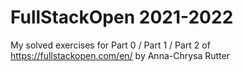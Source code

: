 # FullStackOpen 2021-2022
My solved exercises for Part 0 / Part 1 / Part 2
of https://fullstackopen.com/en/
by Anna-Chrysa Rutter
